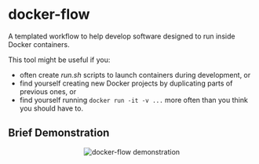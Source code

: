 # docker-flow

A templated workflow to help develop software designed to run inside Docker containers.

This tool might be useful if you:
* often create *run.sh* scripts to launch containers during development, or
* find yourself creating new Docker projects by duplicating parts of previous ones, or
* find yourself running `docker run -it -v ...` more often than you think you should have to.

## Brief Demonstration

<p align="center">
  <img src="https://raw.github.com/markhedleyjones/docker-flow/master/media/demo.gif" alt="docker-flow demonstration"/>
</p>


